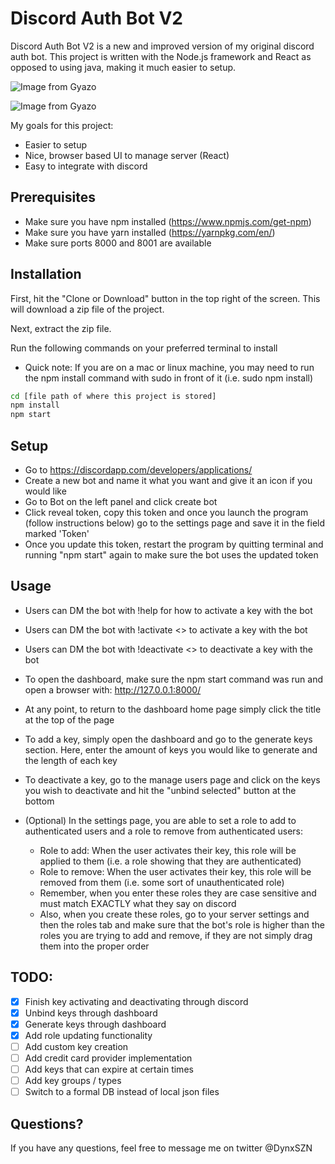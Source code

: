 # Discord Auth Bot V2

Discord Auth Bot V2 is a new and improved version of my original discord auth bot. This project is written with the Node.js framework and React as opposed to using java, making it much easier to setup.

![Image from Gyazo](https://i.gyazo.com/ec2ba45cef2878a860ab2bb283c9f446.gif)

![Image from Gyazo](https://i.gyazo.com/4b3081187336c9e09cb757fc3317ce21.gif)

My goals for this project:

- Easier to setup
- Nice, browser based UI to manage server (React)
- Easy to integrate with discord

## Prerequisites

- Make sure you have npm installed (https://www.npmjs.com/get-npm)
- Make sure you have yarn installed (https://yarnpkg.com/en/)
- Make sure ports 8000 and 8001 are available

## Installation

First, hit the "Clone or Download" button in the top right of the screen. This will download a zip file of the project.

Next, extract the zip file.

Run the following commands on your preferred terminal to install

- Quick note: If you are on a mac or linux machine, you may need to run the npm install command with sudo in front of it (i.e. sudo npm install)

```sh
cd [file path of where this project is stored]
npm install
npm start
```

## Setup

- Go to https://discordapp.com/developers/applications/
- Create a new bot and name it what you want and give it an icon if you would like
- Go to Bot on the left panel and click create bot
- Click reveal token, copy this token and once you launch the program (follow instructions below) go to the settings page and save it in the field marked 'Token'
- Once you update this token, restart the program by quitting terminal and running "npm start" again to make sure the bot uses the updated token

## Usage

- Users can DM the bot with !help for how to activate a key with the bot
- Users can DM the bot with !activate <<key>> to activate a key with the bot
- Users can DM the bot with !deactivate <<key>> to deactivate a key with the bot

- To open the dashboard, make sure the npm start command was run and open a browser with: http://127.0.0.1:8000/
- At any point, to return to the dashboard home page simply click the title at the top of the page

- To add a key, simply open the dashboard and go to the generate keys section. Here, enter the amount of keys you would like to generate and the length of each key
- To deactivate a key, go to the manage users page and click on the keys you wish to deactivate and hit the "unbind selected" button at the bottom

- (Optional) In the settings page, you are able to set a role to add to authenticated users and a role to remove from authenticated users:
  - Role to add: When the user activates their key, this role will be applied to them (i.e. a role showing that they are authenticated)
  - Role to remove: When the user activates their key, this role will be removed from them (i.e. some sort of unauthenticated role)
  - Remember, when you enter these roles they are case sensitive and must match EXACTLY what they say on discord
  - Also, when you create these roles, go to your server settings and then the roles tab and make sure that the bot's role is higher than the roles you are trying to add and remove, if they are not simply drag them into the proper order

## TODO:

- [x] Finish key activating and deactivating through discord
- [x] Unbind keys through dashboard
- [x] Generate keys through dashboard
- [x] Add role updating functionality
- [ ] Add custom key creation
- [ ] Add credit card provider implementation
- [ ] Add keys that can expire at certain times
- [ ] Add key groups / types
- [ ] Switch to a formal DB instead of local json files

## Questions?

If you have any questions, feel free to message me on twitter @DynxSZN
